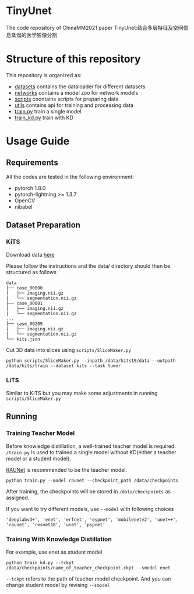 # TinyUnet
The code repository of ChinaMM2021 paper TinyUnet:结合多层特征及空间信息蒸馏的医学影像分割


# Structure of this repository
This repository is organized as:

- [datasets](/datasets/) contains the dataloader for different datasets
- [networks](/networks/) contains a model zoo for network models
- [scripts](/networks/) coontains scripts for preparing data
- [utils](/networks/) contains api for training and processing data
- [train.py](/train.py) train a single model
- [train_kd.py](/train_kd.py) train with KD

# Usage Guide

## Requirements

 All the codes are tested in the following environment:

- pytorch 1.8.0
- pytorch-lightning >= 1.3.7
- OpenCV
- nibabel

## Dataset Preparation

### KiTS
Download data [here](https://github.com/neheller/kits19)

Please follow the instructions and the data/ directory should then be structured as follows
```
data
├── case_00000
|   ├── imaging.nii.gz
|   └── segmentation.nii.gz
├── case_00001
|   ├── imaging.nii.gz
|   └── segmentation.nii.gz
...
├── case_00209
|   ├── imaging.nii.gz
|   └── segmentation.nii.gz
└── kits.json
```
Cut 3D data into slices using ```scripts/SliceMaker.py``` 

```
python scripts/SliceMaker.py --inpath /data/kits19/data --outpath /data/kits/train --dataset kits --task tumor
```

### LiTS
Similar to KiTS but you may make some adjustments in running ```scripts/SliceMaker.py``` 

## Running
### Training Teacher Model
Before knowledge distillation, a well-trained teacher model is required. ```/train.py``` is used to trained a single model without KD(either a teacher model or a student model). 

[RAUNet](https://github.com/nizhenliang/RAUNet) is recommended to be the teacher model.

```
python train.py --model raunet --checkpoint_path /data/checkpoints
```

After training, the checkpoints will be stored in ```/data/checkpoints``` as assigned.

If you want to try different models, use ```--model``` with following choices
```
'deeplabv3+', 'enet', 'erfnet', 'espnet', 'mobilenetv2', 'unet++', 'raunet', 'resnet18', 'unet', 'pspnet'
```
### Training With Knowledge Distillation 
For example, use enet as student model

```
python train_kd.py --tckpt /data/checkpoints/name_of_teacher_checkpoint.ckpt --smodel enet
```

```--tckpt``` refers to the path of teacher model checkpoint. And you can change student model by revising ```--smodel```
